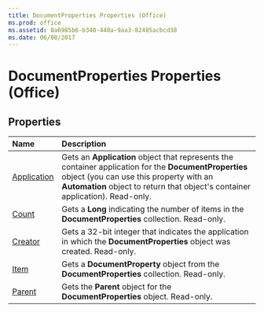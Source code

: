 ```yaml
---
title: DocumentProperties Properties (Office)
ms.prod: office
ms.assetid: 8a6985b6-b340-440a-9aa3-82485acbcd38
ms.date: 06/08/2017
---
```



# DocumentProperties Properties (Office)

## Properties



|**Name**|**Description**|
|:-----|:-----|
|[Application](documentproperties-application-property-office.md)|Gets an  **Application** object that represents the container application for the **DocumentProperties** object (you can use this property with an **Automation** object to return that object's container application). Read-only.|
|[Count](documentproperties-count-property-office.md)|Gets a  **Long** indicating the number of items in the **DocumentProperties** collection. Read-only.|
|[Creator](documentproperties-creator-property-office.md)|Gets a 32-bit integer that indicates the application in which the  **DocumentProperties** object was created. Read-only.|
|[Item](documentproperties-item-property-office.md)|Gets a  **DocumentProperty** object from the **DocumentProperties** collection. Read-only.|
|[Parent](documentproperties-parent-property-office.md)|Gets the  **Parent** object for the **DocumentProperties** object. Read-only.|

